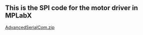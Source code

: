 ## This is the SPI code for the motor driver in MPLabX
[AdvancedSerialCom.zip](https://github.com/user-attachments/files/19856557/AdvancedSerialCom.zip)

